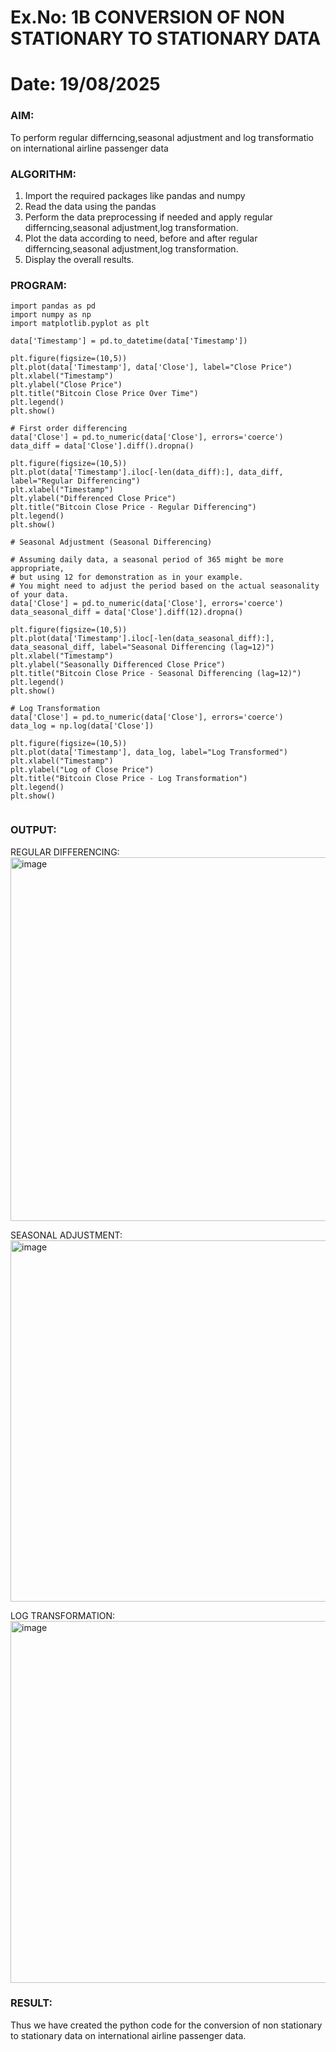 # Ex.No: 1B                     CONVERSION OF NON STATIONARY TO STATIONARY DATA
# Date: 19/08/2025

### AIM:
To perform regular differncing,seasonal adjustment and log transformatio on international airline passenger data
### ALGORITHM:
1. Import the required packages like pandas and numpy
2. Read the data using the pandas
3. Perform the data preprocessing if needed and apply regular differncing,seasonal adjustment,log transformation.
4. Plot the data according to need, before and after regular differncing,seasonal adjustment,log transformation.
5. Display the overall results.
### PROGRAM:
```
import pandas as pd
import numpy as np
import matplotlib.pyplot as plt

data['Timestamp'] = pd.to_datetime(data['Timestamp'])

plt.figure(figsize=(10,5))
plt.plot(data['Timestamp'], data['Close'], label="Close Price")
plt.xlabel("Timestamp")
plt.ylabel("Close Price")
plt.title("Bitcoin Close Price Over Time")
plt.legend()
plt.show()

# First order differencing
data['Close'] = pd.to_numeric(data['Close'], errors='coerce')
data_diff = data['Close'].diff().dropna()

plt.figure(figsize=(10,5))
plt.plot(data['Timestamp'].iloc[-len(data_diff):], data_diff, label="Regular Differencing")
plt.xlabel("Timestamp")
plt.ylabel("Differenced Close Price")
plt.title("Bitcoin Close Price - Regular Differencing")
plt.legend()
plt.show()

# Seasonal Adjustment (Seasonal Differencing)

# Assuming daily data, a seasonal period of 365 might be more appropriate,
# but using 12 for demonstration as in your example.
# You might need to adjust the period based on the actual seasonality of your data.
data['Close'] = pd.to_numeric(data['Close'], errors='coerce')
data_seasonal_diff = data['Close'].diff(12).dropna()

plt.figure(figsize=(10,5))
plt.plot(data['Timestamp'].iloc[-len(data_seasonal_diff):], data_seasonal_diff, label="Seasonal Differencing (lag=12)")
plt.xlabel("Timestamp")
plt.ylabel("Seasonally Differenced Close Price")
plt.title("Bitcoin Close Price - Seasonal Differencing (lag=12)")
plt.legend()
plt.show()

# Log Transformation
data['Close'] = pd.to_numeric(data['Close'], errors='coerce')
data_log = np.log(data['Close'])

plt.figure(figsize=(10,5))
plt.plot(data['Timestamp'], data_log, label="Log Transformed")
plt.xlabel("Timestamp")
plt.ylabel("Log of Close Price")
plt.title("Bitcoin Close Price - Log Transformation")
plt.legend()
plt.show()


```


### OUTPUT:


REGULAR DIFFERENCING:<img width="1090" height="582" alt="image" src="https://github.com/user-attachments/assets/956fd2ad-4bae-4b69-8b03-0948e59b5013" />



SEASONAL ADJUSTMENT:<img width="1090" height="578" alt="image" src="https://github.com/user-attachments/assets/e45dd3b7-5cb4-4daa-a5a5-e5bb59e6268e" />



LOG TRANSFORMATION:<img width="1039" height="579" alt="image" src="https://github.com/user-attachments/assets/fee4e847-37a3-4b82-b51f-d0b5ea6c4d9c" />




### RESULT:
Thus we have created the python code for the conversion of non stationary to stationary data on international airline passenger
data.
